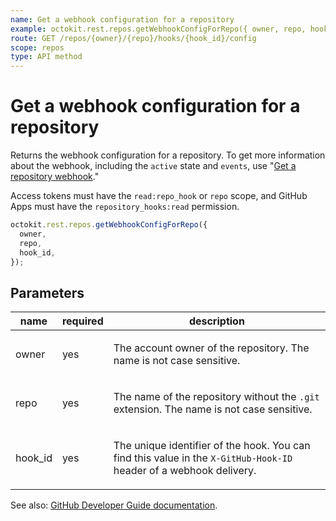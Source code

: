 ```yaml
---
name: Get a webhook configuration for a repository
example: octokit.rest.repos.getWebhookConfigForRepo({ owner, repo, hook_id })
route: GET /repos/{owner}/{repo}/hooks/{hook_id}/config
scope: repos
type: API method
---
```


# Get a webhook configuration for a repository

Returns the webhook configuration for a repository. To get more information about the webhook, including the `active` state and `events`, use "[Get a repository webhook](/rest/webhooks/repos#get-a-repository-webhook)."

Access tokens must have the `read:repo_hook` or `repo` scope, and GitHub Apps must have the `repository_hooks:read` permission.

```js
octokit.rest.repos.getWebhookConfigForRepo({
  owner,
  repo,
  hook_id,
});
```

## Parameters

<table>
  <thead>
    <tr>
      <th>name</th>
      <th>required</th>
      <th>description</th>
    </tr>
  </thead>
  <tbody>
    <tr><td>owner</td><td>yes</td><td>

The account owner of the repository. The name is not case sensitive.

</td></tr>
<tr><td>repo</td><td>yes</td><td>

The name of the repository without the `.git` extension. The name is not case sensitive.

</td></tr>
<tr><td>hook_id</td><td>yes</td><td>

The unique identifier of the hook. You can find this value in the `X-GitHub-Hook-ID` header of a webhook delivery.

</td></tr>
  </tbody>
</table>

See also: [GitHub Developer Guide documentation](https://docs.github.com/rest/webhooks/repo-config#get-a-webhook-configuration-for-a-repository).
